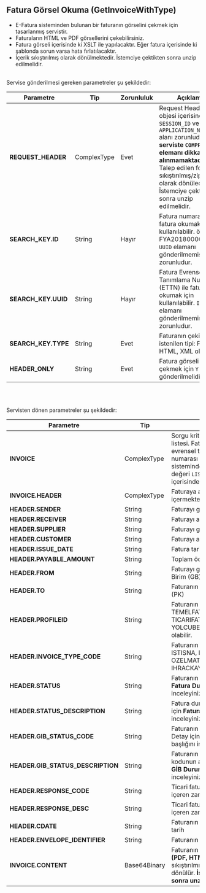 ## Fatura Görsel Okuma (GetInvoiceWithType)
* E-Fatura sisteminden bulunan bir faturanın görselini çekmek için tasarlanmış servistir.
* Faturaların HTML ve PDF görsellerini çekebilirsiniz.
* Fatura görseli içerisinde ki XSLT ile yapılacaktır. Eğer fatura içerisinde ki şablonda sorun varsa hata fırlatılacaktır.
* İçerik sıkıştırılmış olarak dönülmektedir. İstemciye çektikten sonra unzip edilmelidir.

<br>
Servise gönderilmesi gereken parametreler şu şekildedir:

Parametre | Tip         | Zorunluluk  | Açıklama
--------- | ----------- | ----------- | -----------
**REQUEST_HEADER** | ComplexType | Evet | Request Header objesi içerisinde `SESSION_ID` ve `APPLICATION_NAME` alanı zorunludur. **Bu serviste `COMPRESSED` elemanı dikkate alınmamaktadır.**   Talep edilen formatta sıkıştırılmış/ziplenmiş olarak dönülecektir. İstemciye çektikten sonra unzip edilmelidir.
**SEARCH_KEY.ID** | String  | Hayır | Fatura numarası ile fatura okumak için kullanılabilir. örnek FYA2018000000001 `UUID` elamanı gönderilmemişse zorunludur.
**SEARCH_KEY.UUID** | String  | Hayır | Fatura Evrensel Tekil Tanımlama Numarası (ETTN) ile fatura okumak için kullanılabilir. `ID` elamanı gönderilmemişse zorunludur.
**SEARCH_KEY.TYPE** | String  | Evet | Faturanın çekilmek istenilen tipi: PDF, HTML, XML olabilir.
**HEADER_ONLY** | String  | Evet | Fatura görseli çekmek için `Y` gönderilmelidir.
<br><br>

Servisten dönen parametreler şu şekildedir:

Parametre | Tip        | Açıklama
--------- | ----------- | -----------
**INVOICE** | ComplexType | Sorgu kriterine uyan fatura(lar)ın listesi. Fatura numarası `ID`, fatura evrensel tekil tanımlama numarası  `UUID` ve e-fatura sisteminde tanımlı tekil numara değeri  `LIST_ID` attribute içerisinde dönülmektedir.
**INVOICE.HEADER** | ComplexType | Faturaya ait özet bilgiler içermektedir.
**HEADER.SENDER** | String | Faturayı gönderen firma VKN'si.
**HEADER.RECEIVER** | String | Faturayı alan firma VKN'si.
**HEADER.SUPPLIER** | String | Faturayı gönderen firma ünvanı.
**HEADER.CUSTOMER** | String | Faturayı alan firma ünvanı.
**HEADER.ISSUE_DATE** | String | Fatura tarihi.
**HEADER.PAYABLE_AMOUNT** | String | Toplam ödenecek tutar.
**HEADER.FROM** | String | Faturayı gönderen Gönderici Birim (GB)
**HEADER.TO** | String | Faturanın geldiği Posta Kutusu (PK)
**HEADER.PROFILEID** | String | Faturanın senaryosu. TEMELFATURA, TICARIFATURA,IHRACATFATURA, YOLCUBERABER değerleri olabilir.
**HEADER.INVOICE_TYPE_CODE** | String | Faturanın tipi. SATIS, IADE, ISTISNA, IHRACAT, OZELMATRAH, TEVKIFAT, IHRACKAYITLI değerleri olabilir.
**HEADER.STATUS** | String | Faturanın durumu. Detay için **Fatura Durumları** başlığını inceleyiniz.
**HEADER.STATUS_DESCRIPTION** | String | Fatura durum açıklaması. Detay için **Fatura Durumları** başlığını inceleyiniz.
**HEADER.GIB_STATUS_CODE** | String | Faturanın GİB'de ki durum kodu. Detay için **GİB Durum Kodları** başlığını inceleyiniz.
**HEADER.GIB_STATUS_DESCRIPTION** | String | Faturanın GİB'de ki durumunun kodunun açıklaması. Detay için **GİB Durum Kodları** başlığını inceleyiniz.  
**HEADER.RESPONSE_CODE** | String | Ticari fatura için verilen yanıtı içeren zarfın durum kodu
**HEADER.RESPONSE_DESC** | String | Ticari fatura için verilen yanıtı içeren zarfın durum açıklaması           
**HEADER.CDATE** | String | Faturanın sistemimize ulaştığı tarih
**HEADER.ENVELOPE_IDENTIFIER** | String | Faturanın zarf IDsi.
**INVOICE.CONTENT** | Base64Binary | Faturanın talep edilen formatta **(PDF, HTML)** sıkıştırılmış/ziplenmiş dosyası dönülür. **İstemciye çektikten sonra unzip edilmeldir.**
